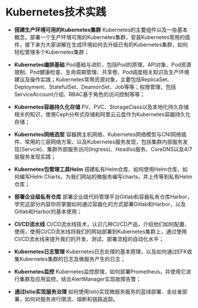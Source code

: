 # Kubernetes技术实践


- **搭建生产环境可用的Kubernetes集群** Kubernetes的主要组件以及一些基本概念，部署一个生产环境可用的Kubernetes集群，安装Kubernetes常用的插件，接下来为大家讲解在生成环境如何去升级已有的Kubernetes集群，如何轻松管理多个Kubernetes集群；

- **Kubernetes编排基础** Pod基础与进阶，包括Pod的原理，API对象、Pod资源限制、Pod健康检查、生命周期管理、共享卷、Pod调度相关知识及生产环境建议及操作实践；Kubernetes常用资源对象，主要包括ReplicaSet、Deployment、StatefulSet、DeamonSet、Job等等；权限管理，包括ServiceAccount介绍、RBAC基于角色的访问控制等等；

- **Kubernetes容器持久化存储** PV、PVC、StorageClass以及本地化持久存储相关的知识，使用Ceph分布式存储和阿里云云盘作为Kubernetes容器持久化存储；
- **Kubernetes网络选型** 容器跨主机网络、Kubernetes网络模型与CNI网络插件、常用的三层网络方案、以及Kubernetes服务发现，包括集群内部服务发现(Servcie)、集群外部服务访问(Ingress)、Headlss服务、CoreDNS以及4/7层服务发现实践；

- **Kubernetes包管理工具Helm** 搭建私有Helm仓库、如何使用Helm仓库、如何编写Helm Charts，为我们网站的微服务编写charts，并上传等到私有Helm仓库；

- **部署企业级私有仓库** 部署企业级代码管理平台Gitlab和容器私有仓库Harbor，学完这部分内容你将掌握如何通过容器化的方式部署Gitlab和Harbor，以及Gitlab和Harbor的基本使用；

- **CI/CD流水线** CI/CD流水线技术，认识几种CI/CD产品，介绍他们如何配置、使用，使用CI/CD流水线将我们的网站部署到Kubernetes集群上，通过使用CI/CD流水线来提升我们的开发、测试、部署流程的自动化水平；

- **Kubernetes日志管理** Kubernetes日志处理的基本原理，以及如何通过EFK收集Kubernetes集群的日志及微服务产生的日志；

- **Kubernetes监控** Kubernetes监控原理，如何部署Prometheus，并使用它进行集群及应用监控，结合AlertManager实现故障告警；

- **通过Istio实现服务治理** 如何使用Istio实现微服务服务的蓝绿部署、金丝雀部署，如何对服务进行限流、熔断和链路追踪。

